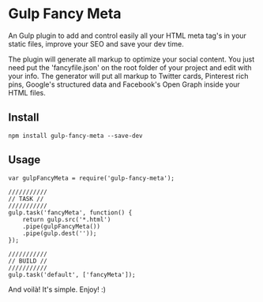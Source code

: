 # Gulp Fancy Meta
An Gulp plugin to add and control easily all your HTML meta tag's in your static files, improve your SEO and save your dev time.

The plugin will generate all markup to optimize your social content.
You just need put the 'fancyfile.json' on the root folder of your project and edit with your info.
The generator will put all markup to Twitter cards, Pinterest rich pins, Google's structured data and Facebook's Open Graph inside your HTML files.

## Install
```
npm install gulp-fancy-meta --save-dev
```

## Usage
```
var gulpFancyMeta = require('gulp-fancy-meta');

///////////
// TASK //
///////////
gulp.task('fancyMeta', function() {
    return gulp.src('*.html')
    .pipe(gulpFancyMeta())
    .pipe(gulp.dest(''));
});

///////////
// BUILD //
///////////
gulp.task('default', ['fancyMeta']);
```

And voilà! It's simple. Enjoy! :)
